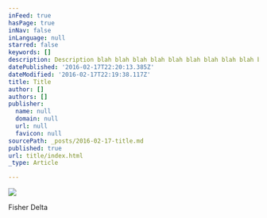 ```yaml
---
inFeed: true
hasPage: true
inNav: false
inLanguage: null
starred: false
keywords: []
description: Description blah blah blah blah blah blah blah blah blah blah blah blah blah blah blah blah
datePublished: '2016-02-17T22:20:13.385Z'
dateModified: '2016-02-17T22:19:38.117Z'
title: Title
author: []
authors: []
publisher:
  name: null
  domain: null
  url: null
  favicon: null
sourcePath: _posts/2016-02-17-title.md
published: true
url: title/index.html
_type: Article

---
```

![](https://the-grid-user-content.s3-us-west-2.amazonaws.com/2c2a42ec-b6e1-4cee-9359-a7fcc7c72647.JPG)

Fisher Delta